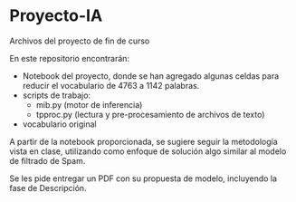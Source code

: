 # Proyecto-IA
Archivos del proyecto de fin de curso

En este repositorio encontrarán:
* Notebook del proyecto, donde se han agregado algunas celdas para reducir el vocabulario de 4763 a 1142 palabras.
* scripts de trabajo:
  - mib.py (motor de inferencia)
  - tpproc.py (lectura y pre-procesamiento de archivos de texto)
* vocabulario original

A partir de la notebook proporcionada, se sugiere seguir la metodología vista en clase, utilizando como enfoque de solución algo similar al modelo de filtrado de Spam.

Se les pide entregar un PDF con su propuesta de modelo, incluyendo la fase de Descripción.
